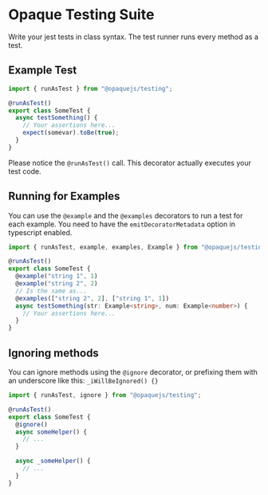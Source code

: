 # Opaque Testing Suite

Write your jest tests in class syntax. The test runner runs every method as a test.

## Example Test

```ts
import { runAsTest } from "@opaquejs/testing";

@runAsTest()
export class SomeTest {
  async testSomething() {
    // Your assertions here...
    expect(somevar).toBe(true);
  }
}
```

Please notice the `@runAsTest()` call. This decorator actually executes your test code.

## Running for Examples

You can use the `@example` and the `@examples` decorators to run a test for each example. You need to have the `emitDecoratorMetadata` option in typescript enabled.

```ts
import { runAsTest, example, examples, Example } from "@opaquejs/testing";

@runAsTest()
export class SomeTest {
  @example("string 1", 1)
  @example("string 2", 2)
  // Is the same as...
  @examples(["string 2", 2], ["string 1", 1])
  async testSomething(str: Example<string>, num: Example<number>) {
    // Your assertions here...
  }
}
```

## Ignoring methods

You can ignore methods using the `@ignore` decorator, or prefixing them with an underscore like this: `_iWillBeIgnored() {}`

```ts
import { runAsTest, ignore } from "@opaquejs/testing";

@runAsTest()
export class SomeTest {
  @ignore()
  async someHelper() {
    // ...
  }

  async _someHelper() {
    // ...
  }
}
```
